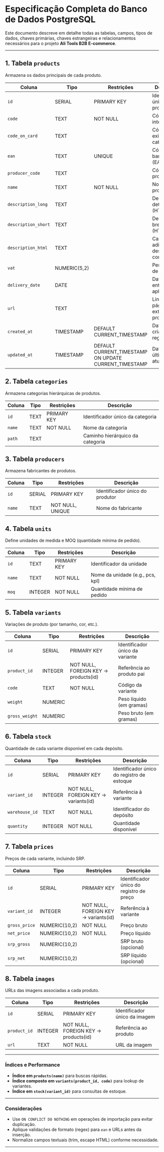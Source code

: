 # Especificação Completa do Banco de Dados PostgreSQL

Este documento descreve em detalhe todas as tabelas, campos, tipos de dados, chaves primárias, chaves estrangeiras e relacionamentos necessários para o projeto **Ali Tools B2B E-commerce**.

---

## 1. Tabela `products`

Armazena os dados principais de cada produto.

| Coluna              | Tipo         | Restrições                                              | Descrição                             |
| ------------------- | ------------ | ------------------------------------------------------- | ------------------------------------- |
| `id`                | SERIAL       | PRIMARY KEY                                             | Identificador único do produto        |
| `code`              | TEXT         | NOT NULL                                                | Código interno                        |
| `code_on_card`      | TEXT         |                                                         | Código exibido no catálogo            |
| `ean`               | TEXT         | UNIQUE                                                  | Código de barras (EAN)                |
| `producer_code`     | TEXT         |                                                         | Código do produtor                    |
| `name`              | TEXT         | NOT NULL                                                | Nome do produto                       |
| `description_long`  | TEXT         |                                                         | Descrição detalhada (HTML)            |
| `description_short` | TEXT         |                                                         | Descrição breve (HTML)                |
| `description_html`  | TEXT         |                                                         | Campo adicional de descrição completa |
| `vat`               | NUMERIC(5,2) |                                                         | Percentual de VAT                     |
| `delivery_date`     | DATE         |                                                         | Data de entrega (se aplicável)        |
| `url`               | TEXT         |                                                         | Link para a página externa do produto |
| `created_at`        | TIMESTAMP    | DEFAULT CURRENT_TIMESTAMP                              | Data de criação do registro           |
| `updated_at`        | TIMESTAMP    | DEFAULT CURRENT_TIMESTAMP ON UPDATE CURRENT_TIMESTAMP | Data de última atualização            |

## 2. Tabela `categories`

Armazena categorias hierárquicas de produtos.

| Coluna | Tipo | Restrições  | Descrição                        |
| ------ | ---- | ----------- | -------------------------------- |
| `id`   | TEXT | PRIMARY KEY | Identificador único da categoria |
| `name` | TEXT | NOT NULL    | Nome da categoria                |
| `path` | TEXT |             | Caminho hierárquico da categoria |

## 3. Tabela `producers`

Armazena fabricantes de produtos.

| Coluna | Tipo   | Restrições       | Descrição                       |
| ------ | ------ | ---------------- | ------------------------------- |
| `id`   | SERIAL | PRIMARY KEY      | Identificador único do produtor |
| `name` | TEXT   | NOT NULL, UNIQUE | Nome do fabricante              |

## 4. Tabela `units`

Define unidades de medida e MOQ (quantidade mínima de pedido).

| Coluna | Tipo    | Restrições  | Descrição                        |
| ------ | ------- | ----------- | -------------------------------- |
| `id`   | TEXT    | PRIMARY KEY | Identificador da unidade         |
| `name` | TEXT    | NOT NULL    | Nome da unidade (e.g., pcs, kpl) |
| `moq`  | INTEGER | NOT NULL    | Quantidade mínima de pedido      |

## 5. Tabela `variants`

Variações de produto (por tamanho, cor, etc.).

| Coluna         | Tipo    | Restrições                           | Descrição                       |
| -------------- | ------- | ------------------------------------ | ------------------------------- |
| `id`           | SERIAL  | PRIMARY KEY                          | Identificador único da variante |
| `product_id`   | INTEGER | NOT NULL, FOREIGN KEY → products(id) | Referência ao produto pai       |
| `code`         | TEXT    | NOT NULL                             | Código da variante              |
| `weight`       | NUMERIC |                                      | Peso líquido (em gramas)        |
| `gross_weight` | NUMERIC |                                      | Peso bruto (em gramas)          |

## 6. Tabela `stock`

Quantidade de cada variante disponível em cada depósito.

| Coluna         | Tipo    | Restrições                           | Descrição                                  |
| -------------- | ------- | ------------------------------------ | ------------------------------------------ |
| `id`           | SERIAL  | PRIMARY KEY                          | Identificador único do registro de estoque |
| `variant_id`   | INTEGER | NOT NULL, FOREIGN KEY → variants(id) | Referência à variante                      |
| `warehouse_id` | TEXT    | NOT NULL                             | Identificador do depósito                  |
| `quantity`     | INTEGER | NOT NULL                             | Quantidade disponível                      |

## 7. Tabela `prices`

Preços de cada variante, incluindo SRP.

| Coluna        | Tipo          | Restrições                           | Descrição                                |
| ------------- | ------------- | ------------------------------------ | ---------------------------------------- |
| `id`          | SERIAL        | PRIMARY KEY                          | Identificador único do registro de preço |
| `variant_id`  | INTEGER       | NOT NULL, FOREIGN KEY → variants(id) | Referência à variante                    |
| `gross_price` | NUMERIC(10,2) | NOT NULL                             | Preço bruto                              |
| `net_price`   | NUMERIC(10,2) | NOT NULL                             | Preço líquido                            |
| `srp_gross`   | NUMERIC(10,2) |                                      | SRP bruto (opcional)                     |
| `srp_net`     | NUMERIC(10,2) |                                      | SRP líquido (opcional)                   |

## 8. Tabela `images`

URLs das imagens associadas a cada produto.

| Coluna       | Tipo    | Restrições                           | Descrição                     |
| ------------ | ------- | ------------------------------------ | ----------------------------- |
| `id`         | SERIAL  | PRIMARY KEY                          | Identificador único da imagem |
| `product_id` | INTEGER | NOT NULL, FOREIGN KEY → products(id) | Referência ao produto         |
| `url`        | TEXT    | NOT NULL                             | URL da imagem                 |

---

### Índices e Performance

- **Índice em `products(name)`** para buscas rápidas.
- **Índice composto em `variants(product_id, code)`** para lookup de variantes.
- **Índice em `stock(variant_id)`** para consultas de estoque.

---

### Considerações

- Use `ON CONFLICT DO NOTHING` em operações de importação para evitar duplicação.
- Aplique validações de formato (regex) para `ean` e URLs antes da inserção.
- Normalize campos textuais (trim, escape HTML) conforme necessidade.

---